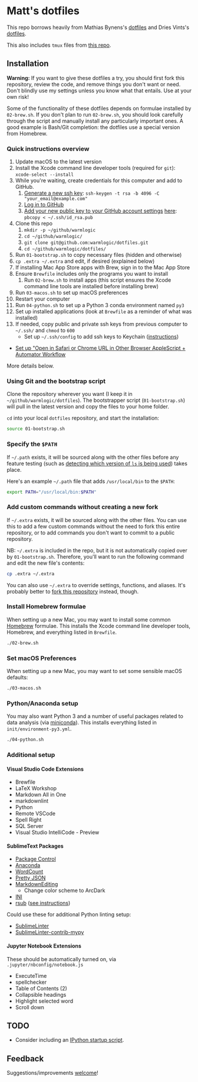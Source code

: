 # Matt's dotfiles

This repo borrows heavily from Mathias Bynens's [dotfiles](https://github.com/mathiasbynens/dotfiles/) and Dries Vints's [dotfiles](https://github.com/driesvints/dotfiles).

This also includes `tmux` files from [this repo](https://github.com/gpakosz/.tmux).

## Installation

**Warning:** If you want to give these dotfiles a try, you should first fork this repository, review the code, and remove things you don't want or need. Don't blindly use my settings unless you know what that entails. Use at your own risk!

Some of the functionality of these dotfiles depends on formulae installed by `02-brew.sh`. If you don't plan to run `02-brew.sh`, you should look carefully through the script and manually install any particularly important ones. A good example is Bash/Git completion: the dotfiles use a special version from Homebrew.

### Quick instructions overview

1. Update macOS to the latest version
1. Install the Xcode command line developer tools (required for `git`): `xcode-select --install`
1. While you're waiting, create credentials for this computer and add to GitHub.
    1. [Generate a new ssh key](https://help.github.com/articles/generating-a-new-ssh-key-and-adding-it-to-the-ssh-agent/): `ssh-keygen -t rsa -b 4096 -C "your_email@example.com"`
    1. [Log in to GitHub](https://github.com/login)
    1. [Add your new public key to your GitHub account settings](https://help.github.com/articles/adding-a-new-ssh-key-to-your-github-account/) [here](https://github.com/settings/keys): `pbcopy < ~/.ssh/id_rsa.pub`
1. Clone this repo
    1. `mkdir -p ~/github/warmlogic`
    1. `cd ~/github/warmlogic/`
    1. `git clone git@github.com:warmlogic/dotfiles.git`
    1. `cd ~/github/warmlogic/dotfiles/`
1. Run `01-bootstrap.sh` to copy necessary files (hidden and otherwise)
1. `cp .extra ~/.extra` and edit, if desired (explained below)
1. If installing Mac App Store apps with Brew, sign in to the Mac App Store
1. Ensure `Brewfile` includes only the programs you want to install
    1. Run `02-brew.sh` to install apps (this script ensures the Xcode command line tools are installed before installing brew)
1. Run `03-macos.sh` to set up macOS preferences
1. Restart your computer
1. Run `04-python.sh` to set up a Python 3 conda environment named `py3`
1. Set up installed applications (look at `Brewfile` as a reminder of what was installed)
1. If needed, copy public and private ssh keys from previous computer to `~/.ssh/` and `chmod` to `600`
    - Set up `~/.ssh/config` to add ssh keys to Keychain ([instructions](https://github.com/jirsbek/SSH-keys-in-macOS-Sierra-keychain))
- [Set up "Open in Safari or Chrome URL in Other Browser AppleScript + Automator Workflow](https://gist.github.com/warmlogic/e6b2f30640b4c5de2077373fb53f6df3)

More details below.

### Using Git and the bootstrap script

Clone the repository wherever you want (I keep it in `~/github/warmlogic/dotfiles`). The bootstrapper script (`01-bootstrap.sh`) will pull in the latest version and copy the files to your home folder.

`cd` into your local `dotfiles` repository, and start the installation:

```bash
source 01-bootstrap.sh
```

### Specify the `$PATH`

If `~/.path` exists, it will be sourced along with the other files before any feature testing (such as [detecting which version of `ls` is being used](https://github.com/mathiasbynens/dotfiles/blob/aff769fd75225d8f2e481185a71d5e05b76002dc/.aliases#L21-26)) takes place.

Here's an example `~/.path` file that adds `/usr/local/bin` to the `$PATH`:

```bash
export PATH="/usr/local/bin:$PATH"
```

### Add custom commands without creating a new fork

If `~/.extra` exists, it will be sourced along with the other files. You can use this to add a few custom commands without the need to fork this entire repository, or to add commands you don't want to commit to a public repository.

NB: `~/.extra` is included in the repo, but it is not automatically copied over by `01-bootstrap.sh`. Therefore, you'll want to run the following command and edit the new file's contents:

```bash
cp .extra ~/.extra
```

You can also use `~/.extra` to override settings, functions, and aliases. It's probably better to [fork this repository](https://github.com/warmlogic/dotfiles/fork) instead, though.

### Install Homebrew formulae

When setting up a new Mac, you may want to install some common [Homebrew](http://brew.sh/) formulae. This installs the Xcode command line developer tools, Homebrew, and everything listed in `Brewfile`.

```bash
./02-brew.sh
```

### Set macOS Preferences

When setting up a new Mac, you may want to set some sensible macOS defaults:

```bash
./03-macos.sh
```

### Python/Anaconda setup

You may also want Python 3 and a number of useful packages related to data analysis (via [miniconda](https://conda.io/miniconda.html)). This installs everything listed in `init/environment-py3.yml`.

```bash
./04-python.sh
```

### Additional setup

#### Visual Studio Code Extensions

- Brewfile
- LaTeX Workshop
- Markdown All in One
- markdownlint
- Python
- Remote VSCode
- Spell Right
- SQL Server
- Visual Studio IntelliCode - Preview

#### SublimeText Packages

- [Package Control](https://packagecontrol.io/installation)
- [Anaconda](http://damnwidget.github.io/anaconda/)
- [WordCount](https://github.com/titoBouzout/WordCount)
- [Pretty JSON](https://github.com/dzhibas/SublimePrettyJson)
- [MarkdownEditing](https://github.com/SublimeText-Markdown/MarkdownEditing)
    - Change color scheme to ArcDark
- [INI](https://github.com/clintberry/sublime-text-2-ini)
- [rsub](https://github.com/henrikpersson/rsub) ([see instructions](http://caitriggs.com/blog/using-sublime-text-editor-ec2-instance/))

Could use these for additional Python linting setup:

- [SublimeLinter](https://github.com/SublimeLinter/SublimeLinter)
- [SublimeLinter-contrib-mypy](https://github.com/fredcallaway/SublimeLinter-contrib-mypy)

#### Jupyter Notebook Extensions

These should be automatically turned on, via `.jupyter/nbconfig/notebook.js`

- ExecuteTime
- spellchecker
- Table of Contents (2)
- Collapsible headings
- Highlight selected word
- Scroll down

## TODO

- Consider including an [IPython startup script](http://ipython.readthedocs.io/en/stable/interactive/tutorial.html?highlight=startup#startup-files).

## Feedback

Suggestions/improvements [welcome](https://github.com/warmlogic/dotfiles/issues)!
